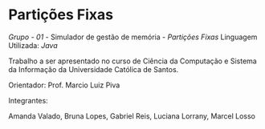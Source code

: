 # Partições Fixas
*Grupo - 01* - Simulador de gestão de memória - *Partições Fixas*  Linguagem Utilizada: *Java*

Trabalho a ser apresentado no curso de Ciência da Computação e Sistema da Informação da Universidade Católica de Santos.

Orientador: Prof. Marcio Luiz Piva


Integrantes:

Amanda Valado, Bruna Lopes, Gabriel Reis, Luciana Lorrany, Marcel Losso
